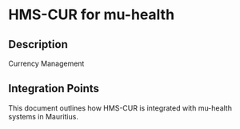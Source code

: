 # HMS-CUR for mu-health

## Description

Currency Management

## Integration Points

This document outlines how HMS-CUR is integrated with mu-health systems in Mauritius.
